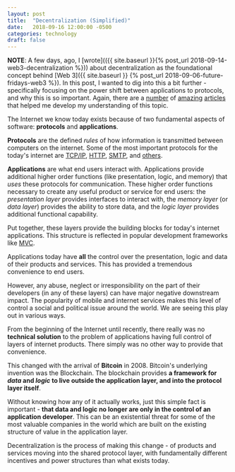 ```yaml
---
layout: post
title:  "Decentralization (Simplified)"
date:   2018-09-16 12:00:00 -0500
categories: technology
draft: false
---
```


**NOTE**: A few days, ago, I [wrote](({{ site.baseurl }}{% post_url 2018-09-14-web3-decentralization %})) about decentralization as the foundational concept behind [Web 3]({{ site.baseurl }} {% post_url 2018-09-06-future-fridays-web3 %}). In this post, I wanted to dig into this a bit further - specifically focusing on the power shift between applications to protocols, and why this is so important. Again, there are a [number](http://www.usv.com/blog/fat-protocols) of [amazing](https://continuations.com/post/105272022635/bitcoin-clarifying-the-foundational-innovation-of) [articles](https://continuations.com/post/148098927445/crypto-tokens-and-the-coming-age-of-protocol) that helped me develop my understanding of this topic.

The Internet we know today exists because of two fundamental aspects of software: **protocols** and **applications**.

**Protocols** are the defined _rules_ of how information is transmitted between computers on the internet. Some of the most important protocols for the today's internet are [TCP/IP](https://en.wikipedia.org/wiki/Internet_protocol_suite), [HTTP](https://en.wikipedia.org/wiki/HTTP), [SMTP](https://en.wikipedia.org/wiki/SMTP), and [others](https://en.wikibooks.org/wiki/Network_Plus_Certification/Technologies/Common_Protocols). 

**Applications** are what end users interact with. Applications provide additional higher order functions (like presentation, logic, and memory) that _uses_ these protocols for communication. These higher order functions necessary to create any useful product or service for end users: the _presentation layer_ provides interfaces to interact with, the _memory layer_ (or _data layer_) provides the ability to store data, and the _logic layer_ provides additional functional capability.

Put together, these layers provide the building blocks for today's internet applications. This structure is reflected in popular development frameworks like [MVC](https://en.wikipedia.org/wiki/Model%E2%80%93view%E2%80%93controller).

Applications today have **all** the control over the presentation, logic and data of their products and services. This has provided a tremendous convenience to end users. 

However, any abuse, neglect or irresponsibility on the part of their developers (in any of these layers) can have major negative downstream impact. The popularity of mobile and internet services makes this level of control a social and political issue around the world. We are seeing this play out in various ways.

From the beginning of the Internet until recently, there really was no **technical solution** to the problem of applications having full control of layers of internet products. There simply was no other way to provide that convenience. 

This changed with the arrival of **Bitcoin** in 2008. Bitcoin's underlying invention was the Blockchain. The blockchain provides **a framework for _data_ and _logic_ to live outside the application layer, and into the protocol layer itself**.

Without knowing how any of it actually works, just this simple fact is important - **that data and logic no longer are only in the control of an application developer**. This can be an existential threat for some of the most valuable companies in the world which are built on the existing structure of value in the application layer.

Decentralization is the process of making this change - of products and services moving into the shared protocol layer, with fundamentally different incentives and power structures than what exists today.